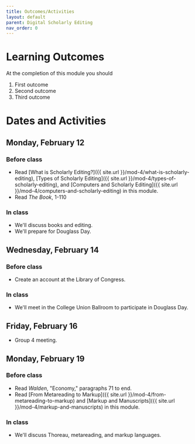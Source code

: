 ```yaml
---
title: Outcomes/Activities
layout: default
parent: Digital Scholarly Editing
nav_order: 0
---
```

# Learning Outcomes

At the completion of this module you should

1. First outcome
2. Second outcome
3. Third outcome

# Dates and Activities

## Monday, February 12

### Before class

- Read [What is Scholarly Editing?]({{ site.url }}/mod-4/what-is-scholarly-editing), [Types of Scholarly Editing]({{ site.url }}/mod-4/types-of-scholarly-editing), and [Computers and Scholarly Editing]({{ site.url }}/mod-4/computers-and-scholarly-editing) in this module.
- Read *The Book*, 1-110

### In class

- We'll discuss books and editing.
- We'll prepare for Douglass Day.

## Wednesday, February 14

### Before class

- Create an account at the Library of Congress.

### In class

- We'll meet in the College Union Ballroom to participate in Douglass Day.

## Friday, February 16

- Group 4 meeting.

## Monday, February 19

### Before class

- Read *Walden*, "Economy," paragraphs 71 to end.
- Read [From Metareading to Markup]({{ site.url }}/mod-4/from-metareading-to-markup) and [Markup and Manuscripts]({{ site.url }}/mod-4/markup-and-manuscripts) in this module.

### In class

- We'll discuss Thoreau, metareading, and markup languages.